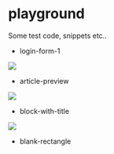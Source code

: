 ﻿# playground

Some test code, snippets etc..

+ login-form-1
  
![](https://github.com/ynagay-js/playground/assets/172784588/19bec806-8d2c-46f4-a893-6f942540d80a)
  
+ article-preview

![](https://github.com/ynagay-js/playground/assets/172784588/9d34ae3a-189d-469a-8012-a20e47252d33)

+ block-with-title
  
![](https://github.com/ynagay-js/playground/assets/172784588/5b5eea0f-e93b-4835-a675-b73479a049a5)

+ blank-rectangle